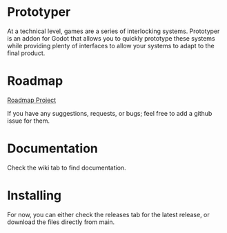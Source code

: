 # Prototyper
At a technical level, games are a series of interlocking systems. Prototyper is an addon for Godot that allows you to quickly prototype these systems while providing plenty of interfaces to allow your systems to adapt to the final product.

# Roadmap
[Roadmap Project](https://github.com/users/FireSquid6/projects/2)

If you have any suggestions, requests, or bugs; feel free to add a github issue for them.

# Documentation
Check the wiki tab to find documentation.

# Installing
For now, you can either check the releases tab for the latest release, or download the files directly from main.
